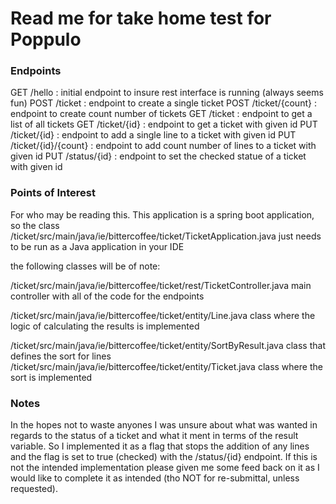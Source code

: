 # Read me for take home test for Poppulo

### Endpoints

GET  /hello					: initial endpoint to insure rest interface is running (always seems fun)
POST /ticket				: endpoint to create a single ticket
POST /ticket/{count}		: endpoint to create count number of tickets
GET  /ticket				: endpoint to get a list of all tickets
GET  /ticket/{id}			: endpoint to get a ticket with given id
PUT  /ticket/{id}			: endpoint to add a single line to a ticket with given id
PUT  /ticket/{id}/{count}	: endpoint to add count number of lines to a ticket with given id
PUT  /status/{id}			: endpoint to set the checked statue of a ticket with given id

### Points of Interest

For who may be reading this. This application is a spring boot application, so the class 
/ticket/src/main/java/ie/bittercoffee/ticket/TicketApplication.java just needs to be run as a Java application 
in your IDE 

the following classes will be of note:

/ticket/src/main/java/ie/bittercoffee/ticket/rest/TicketController.java
	main controller with all of the code for the endpoints

/ticket/src/main/java/ie/bittercoffee/ticket/entity/Line.java
	class where the logic of calculating the results is implemented
	

/ticket/src/main/java/ie/bittercoffee/ticket/entity/SortByResult.java
	class that defines the sort for lines
/ticket/src/main/java/ie/bittercoffee/ticket/entity/Ticket.java
	class where the sort is implemented
	
### Notes 

In the hopes not to waste anyones I was unsure about what was wanted in regards to the status of a ticket 
and what it ment in terms of the result variable. So I implemented it as a flag that stops the addition of 
any lines and the flag is set to true (checked) with the /status/{id} endpoint. If this is not the intended
implementation please given me some feed back on it as I would like to complete it as intended 
(tho NOT for re-submittal, unless requested).